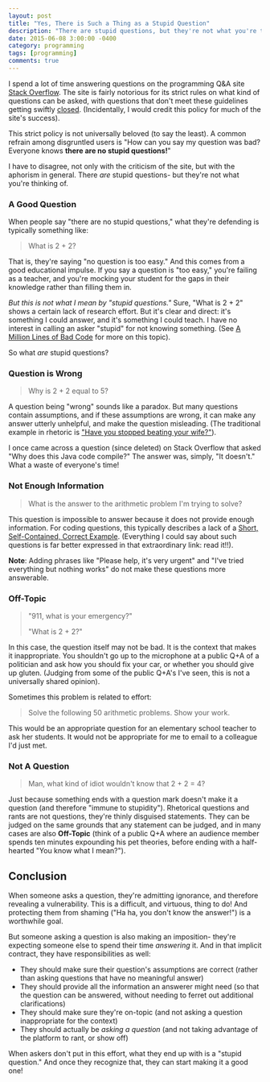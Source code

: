 ```yaml
---
layout: post
title: "Yes, There is Such a Thing as a Stupid Question"
description: "There are stupid questions, but they're not what you're thinking of."
date: 2015-06-08 3:00:00 -0400
category: programming
tags: [programming]
comments: true
---
```


I spend a lot of time answering questions on the programming Q&A site [Stack Overflow](http://stackoverflow.com/). The site is fairly notorious for its strict rules on what kind of questions can be asked, with questions that don't meet these guidelines getting swiftly [closed](http://meta.stackexchange.com/questions/10582/what-is-a-closed-or-on-hold-question). (Incidentally, I would credit this policy for much of the site's success).

This strict policy is not universally beloved (to say the least). A common refrain among disgruntled users is "How can you say my question was bad? Everyone knows **there are no stupid questions!**"

I have to disagree, not only with the criticism of the site, but with the aphorism in general. There *are* stupid questions- but they're not what you're thinking of.

### A Good Question

When people say "there are no stupid questions," what they're defending is typically something like:

> What is 2 + 2?

That is, they're saying "no question is too easy." And this comes from a good educational impulse. If you say a question is "too easy," you're failing as a teacher, and you're mocking your student for the gaps in their knowledge rather than filling them in.

*But this is not what I mean by "stupid questions."* Sure, "What is 2 + 2" shows a certain lack of research effort. But it's clear and direct: it's something I could answer, and it's something I could teach. I have no interest in calling an asker "stupid" for not knowing something. (See [A Million Lines of Bad Code](http://varianceexplained.org/programming/bad-code/) for more on this topic).

So what *are* stupid questions?

### Question is Wrong

> Why is 2 + 2 equal to 5?

A question being "wrong" sounds like a paradox. But many questions contain assumptions, and if these assumptions are wrong, it can make any answer utterly unhelpful, and make the question misleading. (The traditional example in rhetoric is ["Have you stopped beating your wife?"](http://en.wikipedia.org/wiki/Loaded_question)).

I once came across a question (since deleted) on Stack Overflow that asked "Why does this Java code compile?" The answer was, simply, "It doesn't." What a waste of everyone's time!

### Not Enough Information

> What is the answer to the arithmetic problem I'm trying to solve?

This question is impossible to answer because it does not provide enough information. For coding questions, this typically describes a lack of a [Short, Self-Contained, Correct Example](http://sscce.org/). (Everything I could say about such questions is far better expressed in that extraordinary link: read it!!).

**Note**: Adding phrases like "Please help, it's very urgent" and "I've tried everything but nothing works" do not make these questions more answerable.

### Off-Topic

> "911, what is your emergency?"
> 
> "What is 2 + 2?"

In this case, the question itself may not be bad. It is the context that makes it inappropriate. You shouldn't go up to the microphone at a public Q+A of a politician and ask how you should fix your car, or whether you should give up gluten. (Judging from some of the public Q+A's I've seen, this is not a universally shared opinion).

Sometimes this problem is related to effort:

> Solve the following 50 arithmetic problems. Show your work.

This would be an appropriate question for an elementary school teacher to ask her students. It would not be appropriate for me to email to a colleague I'd just met.

### Not A Question

> Man, what kind of idiot wouldn't know that 2 + 2 = 4?

Just because something ends with a question mark doesn't make it a question (and therefore "immune to stupidity"). Rhetorical questions and rants are not questions, they're thinly disguised statements. They can be judged on the same grounds that any statement can be judged, and in many cases are also **Off-Topic** (think of a public Q+A where an audience member spends ten minutes expounding his pet theories, before ending with a half-hearted "You know what I mean?").

Conclusion
----------

When someone asks a question, they're admitting ignorance, and therefore revealing a vulnerability. This is a difficult, and virtuous, thing to do! And protecting them from shaming ("Ha ha, you don't know the answer!") is a worthwhile goal.

But someone asking a question is also making an imposition- they're expecting someone else to spend their time *answering* it. And in that implicit contract, they have responsibilities as well:

* They should make sure their question's assumptions are correct (rather than asking questions that have no meaningful answer)
* They should provide all the information an answerer might need (so that the question can be answered, without needing to ferret out additional clarifications)
* They should make sure they're on-topic (and not asking a question inappropriate for the context)
* They should actually be *asking a question* (and not taking advantage of the platform to rant, or show off)

When askers don't put in this effort, what they end up with is a "stupid question." And once they recognize that, they can start making it a good one!
